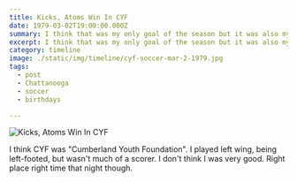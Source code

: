```yaml
---
title: Kicks, Atoms Win In CYF
date: 1979-03-02T19:00:00.000Z
summary: I think that was my only goal of the season but it was also my birthday.
excerpt: I think that was my only goal of the season but it was also my birthday.
category: timeline
image: ./static/img/timeline/cyf-soccer-mar-2-1979.jpg
tags:
  - post 
  - Chattanooga
  - soccer
  - birthdays

---
```


![Kicks, Atoms Win In CYF](/static/img/timeline/cyf-soccer-mar-2-1979.jpg "Kicks, Atoms Win In CYF")

I think CYF was "Cumberland Youth Foundation". I played left wing, being left-footed, but wasn't much of a scorer. I don't think I was very good. Right place right time that night though.